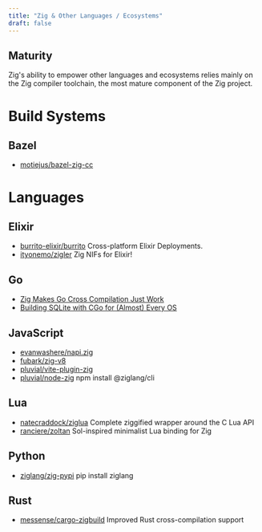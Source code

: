 ```yaml
---
title: "Zig & Other Languages / Ecosystems"
draft: false
---
```


## Maturity
Zig's ability to empower other languages and ecosystems relies mainly on the 
Zig compiler toolchain, the most mature component of the Zig project.

# Build Systems
## Bazel
- [motiejus/bazel-zig-cc](https://sr.ht/~motiejus/bazel-zig-cc/#known-issues)

# Languages

## Elixir
- [burrito-elixir/burrito](https://github.com/burrito-elixir/burrito) Cross-platform Elixir Deployments.
- [ityonemo/zigler](https://github.com/ityonemo/zigler) Zig NIFs for Elixir!

## Go
- [Zig Makes Go Cross Compilation Just Work](https://dev.to/kristoff/zig-makes-go-cross-compilation-just-work-29ho)
- [Building SQLite with CGo for (Almost) Every OS](https://zig.news/kristoff/building-sqlite-with-cgo-for-every-os-4cic)


## JavaScript
- [evanwashere/napi.zig](https://github.com/evanwashere/napi.zig)
- [fubark/zig-v8](https://github.com/fubark/zig-v8)
- [pluvial/vite-plugin-zig](https://github.com/pluvial/vite-plugin-zig)
- [pluvial/node-zig](https://github.com/pluvial/node-zig/tree/main/packages/cli) npm install @ziglang/cli

## Lua
- [natecraddock/ziglua](https://github.com/natecraddock/ziglua) Complete ziggified wrapper around the C Lua API
- [ranciere/zoltan](https://github.com/ranciere/zoltan) Sol-inspired minimalist Lua binding for Zig

## Python 
- [ziglang/zig-pypi](https://github.com/ziglang/zig-pypi) pip install ziglang 

## Rust
- [messense/cargo-zigbuild](https://github.com/messense/cargo-zigbuild) Improved Rust cross-compilation support
